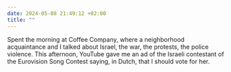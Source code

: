 ```yaml
---
date: 2024-05-08 21:49:12 +02:00
title: ""
---
```

Spent the morning at Coffee Company, where a neighborhood acquaintance and I talked about Israel, the war, the protests, the police violence. This afternoon, YouTube gave me an ad of the Israeli contestant of the Eurovision Song Contest saying, in Dutch, that I should vote for her.
